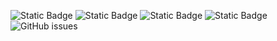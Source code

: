 ![Static Badge](https://img.shields.io/badge/blacklists-61-000000) ![Static Badge](https://img.shields.io/badge/blacklisted-3021898-cc0000) ![Static Badge](https://img.shields.io/badge/whitelisted-2251-00CC00) ![Static Badge](https://img.shields.io/badge/streaming_blacklist-28107-000000) ![GitHub issues](https://img.shields.io/github/issues/fabriziosalmi/blacklists)
